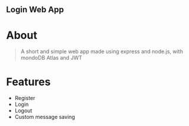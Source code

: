 ## Login Web App

# About
> A short and simple web app made using express and node.js, with mondoDB Atlas and JWT

# Features
- Register
- Login
- Logout
- Custom message saving
